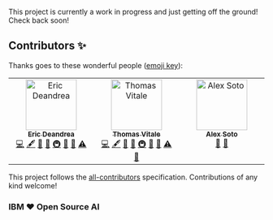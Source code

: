 This project is currently a work in progress and just getting off the ground! Check back soon!

## Contributors ✨

Thanks goes to these wonderful people ([emoji key](https://allcontributors.org/docs/en/emoji-key)):

<!-- ALL-CONTRIBUTORS-LIST:START - Do not remove or modify this section -->
<!-- prettier-ignore-start -->
<!-- markdownlint-disable -->
<table>
  <tbody>
    <tr>
      <td align="center" valign="top" width="14.28%"><a href="https://developers.redhat.com/author/eric-deandrea"><img src="https://avatars.githubusercontent.com/u/363447?v=4?s=100" width="100px;" alt="Eric Deandrea"/><br /><sub><b>Eric Deandrea</b></sub></a><br /><a href="#code-edeandrea" title="Code">💻</a> <a href="#content-edeandrea" title="Content">🖋</a> <a href="#doc-edeandrea" title="Documentation">📖</a> <a href="#ideas-edeandrea" title="Ideas, Planning, & Feedback">🤔</a> <a href="#infra-edeandrea" title="Infrastructure (Hosting, Build-Tools, etc)">🚇</a> <a href="#maintenance-edeandrea" title="Maintenance">🚧</a> <a href="#projectManagement-edeandrea" title="Project Management">📆</a> <a href="#test-edeandrea" title="Tests">⚠️</a></td>
      <td align="center" valign="top" width="14.28%"><a href="http://thomasvitale.com"><img src="https://avatars.githubusercontent.com/u/8523418?v=4?s=100" width="100px;" alt="Thomas Vitale"/><br /><sub><b>Thomas Vitale</b></sub></a><br /><a href="#code-ThomasVitale" title="Code">💻</a> <a href="#content-ThomasVitale" title="Content">🖋</a> <a href="#doc-ThomasVitale" title="Documentation">📖</a> <a href="#ideas-ThomasVitale" title="Ideas, Planning, & Feedback">🤔</a> <a href="#infra-ThomasVitale" title="Infrastructure (Hosting, Build-Tools, etc)">🚇</a> <a href="#maintenance-ThomasVitale" title="Maintenance">🚧</a> <a href="#projectManagement-ThomasVitale" title="Project Management">📆</a> <a href="#test-ThomasVitale" title="Tests">⚠️</a> <a href="#review-ThomasVitale" title="Reviewed Pull Requests">👀</a></td>
      <td align="center" valign="top" width="14.28%"><a href="http://www.lordofthejars.com"><img src="https://avatars.githubusercontent.com/u/1517153?v=4?s=100" width="100px;" alt="Alex Soto"/><br /><sub><b>Alex Soto</b></sub></a><br /><a href="#ideas-lordofthejars" title="Ideas, Planning, & Feedback">🤔</a> <a href="#projectManagement-lordofthejars" title="Project Management">📆</a></td>
    </tr>
  </tbody>
</table>

<!-- markdownlint-restore -->
<!-- prettier-ignore-end -->

<!-- ALL-CONTRIBUTORS-LIST:END -->

This project follows the [all-contributors](https://github.com/all-contributors/all-contributors) specification. Contributions of any kind welcome!

### IBM ❤️ Open Source AI

